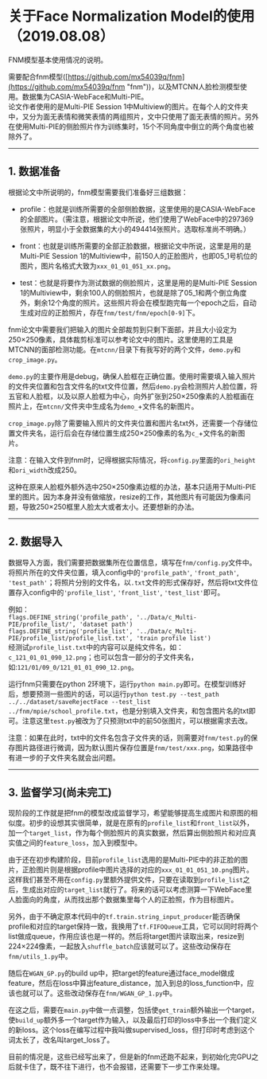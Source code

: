 # 关于Face Normalization Model的使用（2019.08.08）

FNM模型基本使用情况的说明。</br>

需要配合fnm模型([https://github.com/mx54039q/fnm](https://github.com/mx54039q/fnm "fnm"))，以及MTCNN人脸检测模型使用。数据集为CASIA-WebFace和Multi-PIE。</br>论文作者使用的是Multi-PIE Session 1中Multiview的图片。在每个人的文件夹中，又分为面无表情和微笑表情的两组照片，文中只使用了面无表情的照片。另外在使用Multi-PIE的侧脸照片作为训练集时，15个不同角度中倒立的两个角度也被除外了。

---

## 1. 数据准备

根据论文中所说明的，fnm模型需要我们准备好三组数据：

- profile：也就是训练所需要的全部侧脸数据，这里使用的是CASIA-WebFace的全部图片。（需注意，根据论文中所说，他们使用了WebFace中的297369张照片，明显小于全数据集的大小的494414张照片。选取标准尚不明确。）

- front：也就是训练所需要的全部正脸数据，根据论文中所说，这里是用的是Multi-PIE Session 1的Multiview中，前150人的正脸图片，也即05_1号机位的图片，图片名格式大致为`xxx_01_01_051_xx.png`。

- test：也就是将要作为测试数据的侧脸照片，这里是用的是Multi-PIE Session 1的Multiview中，剩余100人的侧脸照片，也就是除了05_1和两个倒立角度外，剩余12个角度的照片。这些照片将会在模型跑完每一个epoch之后，自动生成对应的正脸照片，存在`fnm/test/fnm/epoch[0-9]`下。

fnm论文中需要我们把输入的图片全部裁剪到只剩下面部，并且大小设定为250×250像素，具体裁剪标准可以参考论文中的图片。这里使用的工具是MTCNN的面部检测功能。在`mtcnn/`目录下有我写好的两个文件，`demo.py`和`crop_image.py`。</br>

`demo.py`的主要作用是debug，确保人脸框在正确位置。使用时需要填入输入照片的文件夹位置和包含文件名的txt文件位置，然后`demo.py`会检测照片人脸位置，将五官和人脸框，以及以原人脸框为中心，向外扩张到250×250像素的人脸框画在照片上，在`mtcnn/`文件夹中生成名为`demo_`+文件名的新图片。</br>

`crop_image.py`除了需要输入照片的文件夹位置和图片名txt外，还需要一个存储位置文件夹名，运行后会在存储位置生成250×250像素的名为`c_`+文件名的新图片。</br>

注意：在输入文件到fnm时，记得根据实际情况，将`config.py`里面的`ori_height`和`ori_width`改成250。

这种在原来人脸框外额外选中250×250像素边框的办法，基本只适用于Multi-PIE里的图片。因为本身并没有做缩放，resize的工作，其他图片有可能因为像素问题，导致250×250框里人脸太大或者太小。还要想新的办法。

---

## 2. 数据导入

数据导入方面，我们需要把数据集所在位置信息，填写在`fnm/config.py`文件中。将照片所在的文件夹位置，填入config中的`'profile_path'`, `'front_path'`, `'test_path'`；将照片分别的文件名，以`.txt`文件的形式保存好，然后将txt文件位置存入config中的`'profile_list'`, `'front_list'`, `'test_list'`即可。</br>

例如：</br>
`flags.DEFINE_string('profile_path', '../Data/c_Multi-PIE/profile_list/', 'dataset path')`
`flags.DEFINE_string('profile_list', '../Data/c_Multi-PIE/profile_list/profile_list.txt', 'train profile list')`</br>
经测试`profile_list.txt`中的内容可以是纯文件名，如：`c_121_01_01_090_12.png`；也可以包含一部分的子文件夹名，如:`121/01/09_0/121_01_01_090_12.png`。

运行fnm只需要在python 2环境下，运行`python main.py`即可。在模型训练好后，想要预测一些图片的话，可以运行`python test.py --test_path ../../dataset/saveRejectFace --test_list ../fnm/mpie/school_profile.txt`，也是分别填入文件夹，和包含图片名的txt即可。注意这里`test.py`被改为了只预测txt中的前50张图片，可以根据需求去改。

注意：如果在此时，txt中的文件名包含子文件夹的话，则需要对`fnm/test.py`的保存图片路径进行微调，因为默认图片保存位置是`fnm/test/xxx.png`，如果路径中有进一步的子文件夹名就会出问题。

---

## 3. 监督学习(尚未完工)

现阶段的工作就是把fnm的模型改成监督学习，希望能够提高生成图片和原图的相似度。初步的设想其实很简单，就是在原有的`profile_list`和`front_list`以外，加一个`target_list`，作为每个侧脸照片的真实数据，然后算出侧脸照片和对应真实值之间的`feature_loss`，加入到模型中。</br>

由于还在初步构建阶段，目前`profile_list`选用的是Multi-PIE中的非正脸的图片，正脸图片则是根据profile中图片选择的对应的`xxx_01_01_051_10.png`图片。这样我们甚至不用在`config.py`里额外提供文件，只要在读取到`profile_list`之后，生成出对应的`target_list`就行了。将来的话可以考虑测算一下WebFace里人脸面向的角度，从而找出那个数据集里每个人的正脸照，作为目标图片。</br>

另外，由于不确定原本代码中的`tf.train.string_input_producer`能否确保profile和对应的target保持一致，我换用了`tf.FIFOQueue`工具，它可以同时将两个list做成queue，作用应该也是一样的。然后将target图片读取出来，resize到224×224像素，一起放入`shuffle_batch`应该就可以了。这些改动保存在`fnm/utils_1.py`中。</br>

随后在`WGAN_GP.py`的build up中，把target的feature通过face\_model做成feature，然后在loss中算出feature\_distance，加入到总的loss\_function中，应该也就可以了。这些改动保存在`fnm/WGAN_GP_1.py`中。</br>

在这之后，需要在`main.py`中做一点调整，包括使`get_train`额外输出一个target，使`build_up`额外多一个target作为输入，以及最后打印的loss中多出一个我们定义的新loss。这个loss在编写过程中我叫做supervised\_loss，但打印时考虑到这个词太长了，改名叫target\_loss了。</br>

目前的情况是，这些已经写出来了，但是新的fnm还跑不起来，到初始化完GPU之后就卡住了，既不往下进行，也不会报错，还需要下一步工作来处理。